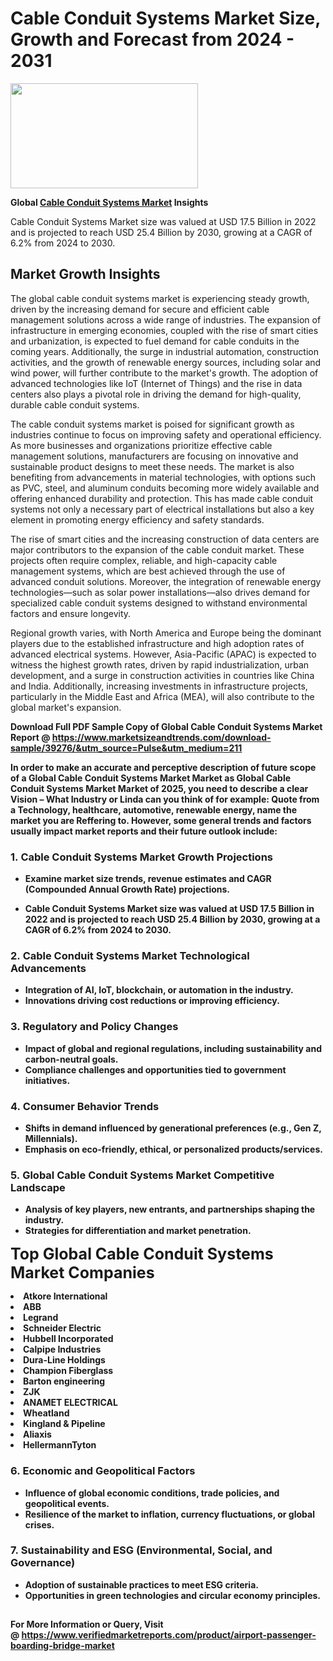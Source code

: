 <H1>Cable Conduit Systems Market Size, Growth and Forecast from 2024 - 2031</H1><img class="aligncenter size-medium wp-image-584254" src="https://thirdeyenews.in/wp-content/uploads/2024/09/Global-Market-Research-300x168.jpeg" alt="" width="300" height="168" /><p><strong>Global&nbsp;<a href="https://www.marketsizeandtrends.com/download-sample/39276/&amp;utm_source=Pulse&amp;utm_medium=211">Cable Conduit Systems Market</a> Insights</strong></p><p>Cable Conduit Systems Market size was valued at USD 17.5 Billion in 2022 and is projected to reach USD 25.4 Billion by 2030, growing at a CAGR of 6.2% from 2024 to 2030.</p><p><h2>Market Growth Insights</h2> <p>The global cable conduit systems market is experiencing steady growth, driven by the increasing demand for secure and efficient cable management solutions across a wide range of industries. The expansion of infrastructure in emerging economies, coupled with the rise of smart cities and urbanization, is expected to fuel demand for cable conduits in the coming years. Additionally, the surge in industrial automation, construction activities, and the growth of renewable energy sources, including solar and wind power, will further contribute to the market's growth. The adoption of advanced technologies like IoT (Internet of Things) and the rise in data centers also plays a pivotal role in driving the demand for high-quality, durable cable conduit systems.</p> <p><strong></strong></p> <p>The cable conduit systems market is poised for significant growth as industries continue to focus on improving safety and operational efficiency. As more businesses and organizations prioritize effective cable management solutions, manufacturers are focusing on innovative and sustainable product designs to meet these needs. The market is also benefiting from advancements in material technologies, with options such as PVC, steel, and aluminum conduits becoming more widely available and offering enhanced durability and protection. This has made cable conduit systems not only a necessary part of electrical installations but also a key element in promoting energy efficiency and safety standards.</p> <p>The rise of smart cities and the increasing construction of data centers are major contributors to the expansion of the cable conduit market. These projects often require complex, reliable, and high-capacity cable management systems, which are best achieved through the use of advanced conduit solutions. Moreover, the integration of renewable energy technologies—such as solar power installations—also drives demand for specialized cable conduit systems designed to withstand environmental factors and ensure longevity.</p> <p>Regional growth varies, with North America and Europe being the dominant players due to the established infrastructure and high adoption rates of advanced electrical systems. However, Asia-Pacific (APAC) is expected to witness the highest growth rates, driven by rapid industrialization, urban development, and a surge in construction activities in countries like China and India. Additionally, increasing investments in infrastructure projects, particularly in the Middle East and Africa (MEA), will also contribute to the global market's expansion.</p> <p><strong></p><p><span class=""><strong>Download Full PDF Sample Copy of Global Cable Conduit Systems Market Report</strong> @ <a href="https://www.marketsizeandtrends.com/download-sample/39276/&amp;utm_source=Pulse&amp;utm_medium=211" target="_blank">https://www.marketsizeandtrends.com/download-sample/39276/&amp;utm_source=Pulse&amp;utm_medium=211</a></span></p><p>In order to make an accurate and perceptive description of future scope of a Global&nbsp;Cable Conduit Systems Market Market as Global&nbsp;Cable Conduit Systems Market Market of 2025, you need to describe a clear Vision &ndash; What Industry or Linda can you think of for example: Quote from a Technology, healthcare, automotive, renewable energy, name the market you are Reffering to. However, some general trends and factors usually impact market reports and their future outlook include:</p><h3>1.&nbsp;<strong>Cable Conduit Systems Market Growth Projections</strong></h3><ul><li>Examine market size trends, revenue estimates and CAGR (Compounded Annual Growth Rate) projections.</li><li><p>Cable Conduit Systems Market size was valued at USD 17.5 Billion in 2022 and is projected to reach USD 25.4 Billion by 2030, growing at a CAGR of 6.2% from 2024 to 2030.</p></li></ul><h3>2.&nbsp;<strong>Cable Conduit Systems Market Technological Advancements</strong></h3><ul><li>Integration of AI, IoT, blockchain, or automation in the industry.</li><li>Innovations driving cost reductions or improving efficiency.</li></ul><h3>3.&nbsp;<strong>Regulatory and Policy Changes</strong></h3><ul><li>Impact of global and regional regulations, including sustainability and carbon-neutral goals.</li><li>Compliance challenges and opportunities tied to government initiatives.</li></ul><h3>4.&nbsp;<strong>Consumer Behavior Trends</strong></h3><ul><li>Shifts in demand influenced by generational preferences (e.g., Gen Z, Millennials).</li><li>Emphasis on eco-friendly, ethical, or personalized products/services.</li></ul><h3>5.&nbsp;<strong>Global Cable Conduit Systems Market Competitive Landscape</strong></h3><ul><li>Analysis of key players, new entrants, and partnerships shaping the industry.</li><li>Strategies for differentiation and market penetration.</li></ul><p data-pm-slice="1 1 []"><span style="color: inherit; font-family: inherit; font-size: 25px;">Top Global Cable Conduit Systems Market Companies</span></p><div class="" data-test-id=""><p><li>Atkore International</li><li> ABB</li><li> Legrand</li><li> Schneider Electric</li><li> Hubbell Incorporated</li><li> Calpipe Industries</li><li> Dura-Line Holdings</li><li> Champion Fiberglass</li><li> Barton engineering</li><li> ZJK</li><li> ANAMET ELECTRICAL</li><li> Wheatland</li><li> Kingland & Pipeline</li><li> Aliaxis</li><li> HellermannTyton</li></p></div><h3>6.&nbsp;<strong>Economic and Geopolitical Factors</strong></h3><ul><li>Influence of global economic conditions, trade policies, and geopolitical events.</li><li>Resilience of the market to inflation, currency fluctuations, or global crises.</li></ul><h3>7.&nbsp;<strong>Sustainability and ESG (Environmental, Social, and Governance)</strong></h3><ul><li>Adoption of sustainable practices to meet ESG criteria.</li><li>Opportunities in green technologies and circular economy principles.</li></ul><h2><strong style="font-size: 14px;">For More Information or Query, Visit @&nbsp;</strong><a style="background-color: #ffffff; font-size: 14px;" href="https://www.marketsizeandtrends.com/report/cable-conduit-systems-market/" target="_blank">https://www.verifiedmarketreports.com/product/airport-passenger-boarding-bridge-market</a></h2>
